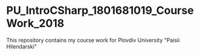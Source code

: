 # PU_IntroCSharp_1801681019_CourseWork_2018
This repository contains my course work for Plovdiv University "Paisii Hilendarski"

